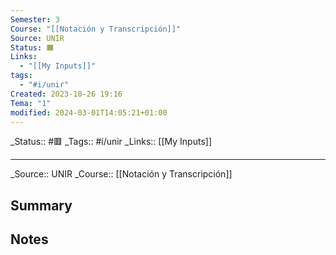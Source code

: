 ```yaml
---
Semester: 3
Course: "[[Notación y Transcripción]]"
Source: UNIR
Status: 🟧
Links:
  - "[[My Inputs]]"
tags:
  - "#i/unir"
Created: 2023-10-26 19:16
Tema: "1"
modified: 2024-03-01T14:05:21+01:00
---
```

\_Status:: #🟥
\_Tags::  #i/unir
\_Links::  [[My Inputs]]
___

\_Source:: UNIR 
\_Course:: [[Notación y Transcripción]]

## Summary


## Notes







